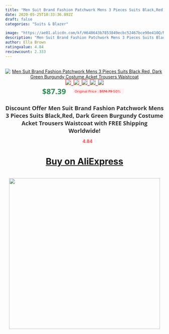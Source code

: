 ```yaml
---
title: "Men Suit Brand Fashion Patchwork Mens 3 Pieces Suits Black,Red, Dark Green Burgundy Costume Acket Trousers Waistcoat"
date: 2020-05-25T10:33:36.892Z
draft: false
categories: "Suits & Blazer"

image: "https://ae01.alicdn.com/kf/H640643b7853849ecbc52467bce90e410Q/Men-Suit-Brand-Fashion-Patchwork-Mens-3-Pieces-Suits-Black-Red-Dark-Green-Burgundy-Costume-Acket.jpg"
description: "Men Suit Brand Fashion Patchwork Mens 3 Pieces Suits Black,Red, Dark Green Burgundy Costume Acket Trousers Waistcoat"
author: Ella Brown
ratingvalue: 4.84
reviewcount: 2.333
---
```

<br>
<div style="text-align: center;">
<a href="https://s.click.aliexpress.com/e/_AL5umt" target="_blank" rel="nofollow noopener noreferrer"><img alt="Men Suit Brand Fashion Patchwork Mens 3 Pieces Suits Black,Red, Dark Green Burgundy Costume Acket Trousers Waistcoat" class="magnifier-image" src="https://ae01.alicdn.com/kf/H640643b7853849ecbc52467bce90e410Q/Men-Suit-Brand-Fashion-Patchwork-Mens-3-Pieces-Suits-Black-Red-Dark-Green-Burgundy-Costume-Acket.jpg_640x640.jpg">
<br>
<img style="border:1px solid salmon" src="https://ae01.alicdn.com/kf/H640643b7853849ecbc52467bce90e410Q/Men-Suit-Brand-Fashion-Patchwork-Mens-3-Pieces-Suits-Black-Red-Dark-Green-Burgundy-Costume-Acket.jpg_120x120.jpg">&nbsp;&nbsp;<img style="border:1px solid salmon" src="https://ae01.alicdn.com/kf/Haf6d8398519240f8833136fab46d0dd90/Men-Suit-Brand-Fashion-Patchwork-Mens-3-Pieces-Suits-Black-Red-Dark-Green-Burgundy-Costume-Acket.jpg_120x120.jpg">&nbsp;&nbsp;<img style="border:1px solid salmon" src="https://ae01.alicdn.com/kf/H7d8db6f8ece6499fb4f9c6d61ad179a0P/Men-Suit-Brand-Fashion-Patchwork-Mens-3-Pieces-Suits-Black-Red-Dark-Green-Burgundy-Costume-Acket.jpg_120x120.jpg">&nbsp;&nbsp;<img style="border:1px solid salmon" src="https://ae01.alicdn.com/kf/Hae053d4c7f5e4978990c6d00962bc072M/Men-Suit-Brand-Fashion-Patchwork-Mens-3-Pieces-Suits-Black-Red-Dark-Green-Burgundy-Costume-Acket.jpg_120x120.jpg">&nbsp;&nbsp;<img style="border:1px solid salmon" src="https://ae01.alicdn.com/kf/H9f18086794ad4e66a9cd3770547cdfdbn/Men-Suit-Brand-Fashion-Patchwork-Mens-3-Pieces-Suits-Black-Red-Dark-Green-Burgundy-Costume-Acket.jpg_120x120.jpg"></a></div><br0>
<div style="text-align: center;"><span style="background-color: white; border: 0px; box-sizing: border-box; color: seagreen; display: inline-block; font-family: &quot;open sans&quot; , &quot;arial&quot; , &quot;helvetica&quot; , sans-serif , &quot;heiti&quot;; font-size: 24px; font-stretch: inherit; font-weight: 700; line-height: inherit; margin: 0px 10px 0px 0px; padding: 0px; vertical-align: middle;">$87.39 </span>
<span style="background: rgb(255 , 241 , 241); border-radius: 3px; border: 0px; box-sizing: border-box; color: #ff4747; display: inline-block; font-family: inherit; font-size: 12px; font-stretch: inherit; font-style: inherit; font-variant: inherit; font-weight: 600; line-height: inherit; margin: 0px; padding: 2px 5px; transform: scale(0.9); vertical-align: middle;">Original Price : <b style="text-decoration: line-through;">$174.79 </b> 50%&nbsp;&nbsp;</span></div>
<h1 style="color: #333333; display: inline-block; font-family: &quot;open sans&quot; , &quot;arial&quot; , &quot;helvetica&quot; , sans-serif , &quot;heiti&quot;; font-size: 18px; font-stretch: inherit; font-weight: 700; text-align: center;">Discount Offer Men Suit Brand Fashion Patchwork Mens 3 Pieces Suits Black,Red, Dark Green Burgundy Costume Acket Trousers Waistcoat with FREE Shipping Worldwide!</h1>
<div style="color: #ff4747; text-align: center;">
<img src="https://4.bp.blogspot.com/-M0ZcTcb-5uY/XleCXlxnR4I/AAAAAAAAAEc/OrjgMkXV1oMQFaCRZj5HQwOCBcu3w1FegCPcBGAYYCw/s1600/star.png" style="height: 15px;">&nbsp;<b>4.84</b></div>
<div class="button_cont" align="center"><a class="buynow_a" href="https://s.click.aliexpress.com/e/_AL5umt" target="_blank" rel="nofollow noopener noreferrer"><H1>Buy on AliExpress</H1></a></div><br>
<div class="separator" style="clear: both; text-align: center;">
<img src="https://lh3.googleusercontent.com/-pTy5HemUv9M/XlePHvY0dAI/AAAAAAAAAE4/0nX5iRUoIWY8eMW9Dpxeirr157OZliDIgCLcBGAsYHQ/s1600/badge.gif" width="480">
</div>
